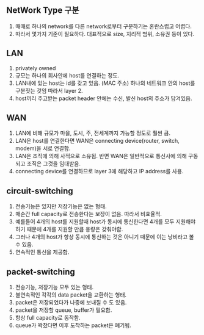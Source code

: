 ## NetWork Type 구분
1. 때때로 하나의 network를 다른 network로부터 구분하기는 혼란스럽고 어렵다.
2. 따라서 몇가지 기준이 필요하다. 대표적으로 size, 지리적 범위, 소유권 등이 있다.

## LAN
1. privately owned
2. 규모는 하나의 회사안에 host를 연결하는 정도.
3. LAN내에 있는 host는 id를 갖고 있음. (MAC 주소) 하나의 네트워크 안의 host를 구분짓는 것임 따라서 layer 2.
4. host끼리 주고받는 packet header 안에는 수신, 발신 host의 주소가 담겨있음.

## WAN
1. LAN에 비해 규모가 마을, 도시, 주, 전세계까지 가능할 정도로 훨씬 큼.
2. LAN은 host를 연결한다면 WAN은 connecting device(router, switch, modem)을 서로 연결함.
3. LAN은 조직에 의해 사적으로 소유됨. 반면 WAN은 일반적으로 통신사에 의해 구동되고 조직은 그것을 임대받음.
4. connecting device를 연결하므로 layer 3에 해당하고 IP address를 사용.

## circuit-switching
1. 전송기능은 있지만 저장기능은 없는 형태.
2. 매순간 full capacity로 전송한다는 보장이 없음. 따라서 비효율적.
3. 예를들어 4개의 host를 지원할때 host가 동시에 통신한다면 4개를 모두 지원해야하기 때문에 4개를 지원할 만큼 용량은 갖춰야함.
4. 그러나 4개의 host가 항상 동시에 통신하는 것은 아니기 때문에 이는 낭비라고 볼 수 있음.
5. 연속적인 통신을 제공함.

## packet-switching
1. 전송기능, 저장기능 모두 있는 형태.
2. 불연속적인 각각의 data packet을 교환하는 형태.
3. packet은 저장되었다가 나중에 보내질 수 도 있음.
4. packet을 저장할 queue, buffer가 필요함.
5. 항상 full capacity로 동작함.
6. queue가 꽉찼다면 이후 도착하는 packet은 폐기됨.
